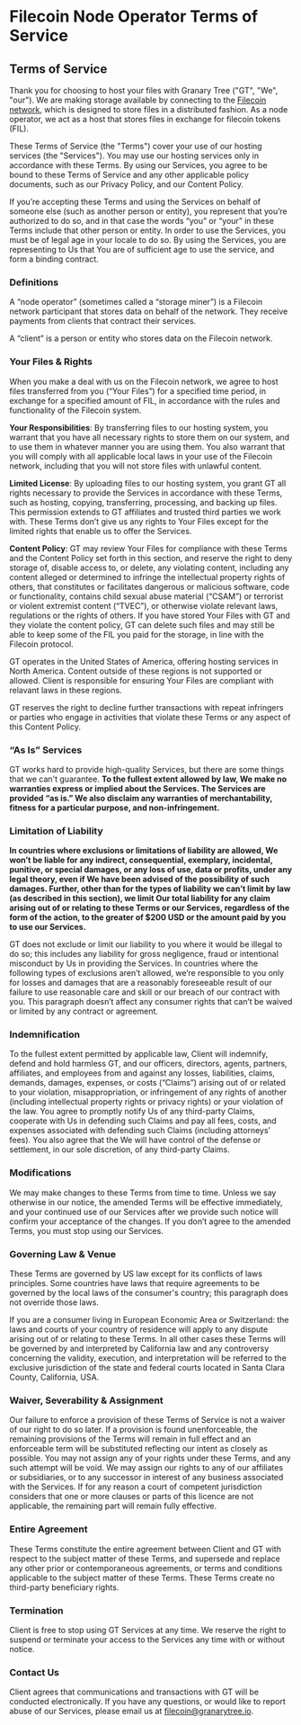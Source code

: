 # Filecoin Node Operator Terms of Service

## Terms of Service

Thank you for choosing to host your files with Granary Tree ("GT", "We", "our"). We are making storage available by connecting to the  [Filecoin network](https://docs.filecoin.io/about-filecoin/what-is-filecoin/), which is designed to store files in a distributed fashion. As a node operator, we act as a host that stores files in exchange for filecoin tokens (FIL).

These Terms of Service (the "Terms") cover your use of our hosting services (the "Services"). You may use our hosting services only in accordance with these Terms. By using our Services, you agree to be bound to these Terms of Service and any other applicable policy documents, such as our Privacy Policy, and our Content Policy.

If you’re accepting these Terms and using the Services on behalf of someone else (such as another person or entity), you represent that you’re authorized to do so, and in that case the words “you” or “your” in these Terms include that other person or entity. In order to use the Services, you must be of legal age in your locale to do so. By using the Services, you are representing to Us that You are of sufficient age to use the service, and form a binding contract.

### Definitions

A “node operator” (sometimes called a “storage miner”) is a Filecoin network participant that stores data on behalf of the network. They receive payments from clients that contract their services.

A “client” is a person or entity who stores data on the Filecoin network.

### Your Files & Rights

When you make a deal with us on the Filecoin network, we agree to host files transferred from you (“Your Files”) for a specified time period, in exchange for a specified amount of FIL, in accordance with the rules and functionality of the Filecoin system.

**Your Responsibilities**: By transferring files to our hosting system, you warrant that you have all necessary rights to store them on our system, and to use them in whatever manner you are using them. You also warrant that you will comply with all applicable local laws in your use of the Filecoin network, including that you will not store files with unlawful content.

**Limited License**: By uploading files to our hosting system, you grant GT all rights necessary to provide the Services in accordance with these Terms, such as hosting, copying, transferring, processing, and backing up files. This permission extends to GT affiliates and trusted third parties we work with. These Terms don’t give us any rights to Your Files except for the limited rights that enable us to offer the Services.

**Content Policy**:  GT may review Your Files for compliance with these Terms and the Content Policy set forth in this section, and reserve the right to deny storage of, disable access to, or delete, any violating content, including any content alleged or determined to infringe the intellectual property rights of others, that constitutes or facilitates dangerous or malicious software, code or functionality, contains child sexual abuse material (“CSAM”) or terrorist or violent extremist content (“TVEC”), or otherwise violate relevant laws, regulations or the rights of others. If you have stored Your Files with GT and they violate the content policy, GT can delete such files and may still be able to keep some of the FIL you paid for the storage, in line with the Filecoin protocol.

GT operates in the United States of America, offering hosting services in North America.  Content outside of these regions is not supported or allowed.  Client is responsible for ensuring Your Files are compliant with relavant laws in these regions.

GT reserves the right to decline further transactions with repeat infringers or parties who engage in activities that violate these Terms or any aspect of this Content Policy.

### “As Is” Services

GT works hard to provide high-quality Services, but there are some things that we can't guarantee. **To the fullest extent allowed by law, We make no warranties express or implied about the Services. The Services are provided “as is.” We also disclaim any warranties of merchantability, fitness for a particular purpose, and non-infringement.**

### Limitation of Liability

**In countries where exclusions or limitations of liability are allowed, We won’t be liable for any indirect, consequential, exemplary, incidental, punitive, or special damages, or any loss of use, data or profits, under any legal theory, even if We have been advised of the possibility of such damages. Further, other than for the types of liability we can’t limit by law (as described in this section), we limit Our total liability for any claim arising out of or relating to these Terms or our Services, regardless of the form of the action, to the greater of $200 USD or the amount paid by you to use our Services.**

GT does not exclude or limit our liability to you where it would be illegal to do so; this includes any liability for gross negligence, fraud or intentional misconduct by Us in providing the Services. In countries where the following types of exclusions aren’t allowed, we’re responsible to you only for losses and damages that are a reasonably foreseeable result of our failure to use reasonable care and skill or our breach of our contract with you. This paragraph doesn’t affect any consumer rights that can’t be waived or limited by any contract or agreement.

### Indemnification

To the fullest extent permitted by applicable law, Client will indemnify, defend and hold harmless GT, and our officers, directors, agents, partners, affiliates, and employees from and against any losses, liabilities, claims, demands, damages, expenses, or costs (“Claims”) arising out of or related to your violation, misappropriation, or infringement of any rights of another (including intellectual property rights or privacy rights) or your violation of the law. You agree to promptly notify Us of any third-party Claims, cooperate with Us in defending such Claims and pay all fees, costs, and expenses associated with defending such Claims (including attorneys’ fees). You also agree that the We will have control of the defense or settlement, in our sole discretion, of any third-party Claims.

### Modifications

We may make changes to these Terms from time to time. Unless we say otherwise in our notice, the amended Terms will be effective immediately, and your continued use of our Services after we provide such notice will confirm your acceptance of the changes. If you don’t agree to the amended Terms, you must stop using our Services.  

### Governing Law & Venue

These Terms are governed by US law except for its conflicts of laws principles. Some countries have laws that require agreements to be governed by the local laws of the consumer's country; this paragraph does not override those laws.

If you are a consumer living in European Economic Area or Switzerland: the laws and courts of your country of residence will apply to any dispute arising out of or relating to these Terms. In all other cases these Terms will be governed by and interpreted by California law and any controversy concerning the validity, execution, and interpretation will be referred to the exclusive jurisdiction of the state and federal courts located in Santa Clara County, California, USA.

### Waiver, Severability & Assignment

Our failure to enforce a provision of these Terms of Service is not a waiver of our right to do so later. If a provision is found unenforceable, the remaining provisions of the Terms will remain in full effect and an enforceable term will be substituted reflecting our intent as closely as possible. You may not assign any of your rights under these Terms, and any such attempt will be void. We may assign our rights to any of our affiliates or subsidiaries, or to any successor in interest of any business associated with the Services. If for any reason a court of competent jurisdiction considers that one or more clauses or parts of this licence are not applicable, the remaining part will remain fully effective.

### Entire Agreement

These Terms constitute the entire agreement between Client and GT with respect to the subject matter of these Terms, and supersede and replace any other prior or contemporaneous agreements, or terms and conditions applicable to the subject matter of these Terms. These Terms create no third-party beneficiary rights.

### Termination

Client is free to stop using GT Services at any time. We reserve the right to suspend or terminate your access to the Services any time with or without notice.

### Contact Us

Client agrees that communications and transactions with GT will be conducted electronically. If you have any questions, or would like to report abuse of our Services, please email us at [filecoin@granarytree.io](mailto:filecoin@granarytree.io).

